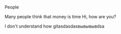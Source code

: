 People

Many people think that money is time
Hi, how are you?

I don't understand how gitasdasdasвывывывdsa